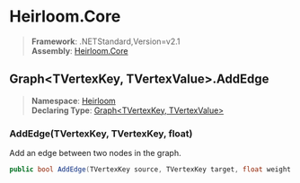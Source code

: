 # Heirloom.Core

> **Framework**: .NETStandard,Version=v2.1  
> **Assembly**: [Heirloom.Core][0]  

## Graph\<TVertexKey, TVertexValue>.AddEdge

> **Namespace**: [Heirloom][0]  
> **Declaring Type**: [Graph\<TVertexKey, TVertexValue>][1]  

### AddEdge(TVertexKey, TVertexKey, float)

Add an edge between two nodes in the graph.

```cs
public bool AddEdge(TVertexKey source, TVertexKey target, float weight = 1)
```

[0]: ../../../Heirloom.Core.md
[1]: ../Graph[TVertexKey,TVertexValue].md
